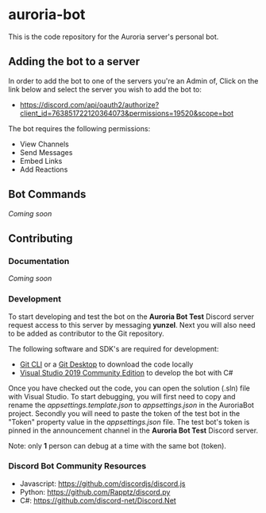 # auroria-bot
This is the code repository for the Auroria server's personal bot.

## Adding the bot to a server
In order to add the bot to one of the servers you're an Admin of,
Click on the link below and select the server you wish to add the bot to:
- https://discord.com/api/oauth2/authorize?client_id=763851722120364073&permissions=19520&scope=bot

The bot requires the following permissions:
- View Channels
- Send Messages
- Embed Links
- Add Reactions

## Bot Commands
_Coming soon_


## Contributing

### Documentation
_Coming soon_


### Development
To start developing and test the bot on the **Auroria Bot Test** Discord server request access to this server by messaging **yunzel**.
Next you will also need to be added as contributor to the Git repository.

The following software and SDK's are required for development:
- [Git CLI](https://git-scm.com/downloads) or a [Git Desktop](https://desktop.github.com/) to download the code locally
- [Visual Studio 2019 Community Edition](https://visualstudio.microsoft.com/vs/) to develop the bot with C#

Once you have checked out the code, you can open the solution (.sln) file with Visual Studio.
To start debugging, you will first need to copy and rename the _appsettings.template.json_ to _appsettings.json_ in the AuroriaBot project.
Secondly you will need to paste the token of the test bot in the "Token" property value in the _appsettings.json_ file.
The test bot's token is pinned in the announcement channel in the **Auroria Bot Test** Discord server.

Note: only **1** person can debug at a time with the same bot (token).


### Discord Bot Community Resources
- Javascript: https://github.com/discordjs/discord.js
- Python: https://github.com/Rapptz/discord.py
- C#: https://github.com/discord-net/Discord.Net
